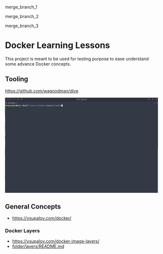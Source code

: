 merge_branch_1

merge_branch_2

merge_branch_3

# Docker Learning Lessons

This project is meant to be used for testing purpose to ease understand some advance Docker concepts.

## Tooling

https://github.com/wagoodman/dive

![Image](docs/demo.gif)

## General Concepts
* https://vsupalov.com/docker/


### Docker Layers
* https://vsupalov.com/docker-image-layers/
* [folder/layers/README.md](layers/README.md)

